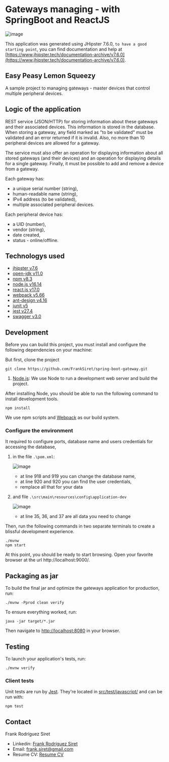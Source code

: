 # Gateways managing - with SpringBoot and ReactJS

![image](https://user-images.githubusercontent.com/53590759/155584278-433c1724-42f8-4962-8017-ea6066f23f15.png)

This application was generated using JHipster 7.6.0, `to have a good starting point`, you can find documentation and help at [https://www.jhipster.tech/documentation-archive/v7.6.0](https://www.jhipster.tech/documentation-archive/v7.6.0).

## Easy Peasy Lemon Squeezy

A sample project to managing gateways - master devices that control multiple peripheral devices.

## Logic of the application

REST service (JSON/HTTP) for storing information about these gateways and their associated devices. This information is stored in the database.
When storing a gateway, any field marked as "to be validated" must be validated and an error returned if it is invalid. Also, no more than 10 peripheral devices are allowed for a gateway.

The service must also offer an operation for displaying information about all stored gateways (and their devices) and an operation for displaying details for a single gateway. Finally, it must be possible to add and remove a device from a gateway.

Each gateway has:

- a unique serial number (string),
- human-readable name (string),
- IPv4 address (to be validated),
- multiple associated peripheral devices.

Each peripheral device has:

- a UID (number),
- vendor (string),
- date created,
- status - online/offline.

## Technologys used

- [jhipster v7.6](https://www.jhipster.tech/)
- [open-jdk v11.0](https://adoptopenjdk.net/)
- [npm v8.3](https://nodejs.org/)
- [node.js v16.14](https://nodejs.org/)
- [react.js v17.0](https://reactjs.org/)
- [webpack v5.66](https://webpack.github.io/)
- [ant-design v4.16](https://ant.design/)
- [junit v5](https://junit.org/junit5/)
- [jest v27.4](https://jestjs.io/)
- [swagger v3.0](https://swagger.io)

## Development

Before you can build this project, you must install and configure the following dependencies on your machine:

But first, clone the project

```
git clone https://github.com/FrankSiret/spring-boot-gateway.git
```

1. [Node.js](https://nodejs.org/en/download/): We use Node to run a development web server and build the project.

After installing Node, you should be able to run the following command to install development tools.

```
npm install
```

We use npm scripts and [Webpack](https://webpack.js.org/) as our build system.

### Configure the environment

It required to configure ports, database name and users credentials for accessing the database,

1. in the file `.\pom.xml`:

   ![image](https://user-images.githubusercontent.com/53590759/155591550-ae7fcf63-5158-46ff-9c02-e661ab1b6841.png)

   - at line 918 and 919 you can change the database name,
   - at line 920 and 920 you can find the user credentials,
   - remplace all that for your data

2. and file `.\src\main\resources\config\application-dev`

   ![image](https://user-images.githubusercontent.com/53590759/155591665-240896ae-8d0c-4cff-a016-9f3e85706115.png)

   - at line 35, 36, and 37 are all data you need to change

Then, run the following commands in two separate terminals to create a blissful development experience.

```
./mvnw
npm start
```

At this point, you should be ready to start browsing. Open your favorite browser at the url http://localhost:9000/.

## Packaging as jar

To build the final jar and optimize the gateways application for production, run:

```
./mvnw -Pprod clean verify
```

To ensure everything worked, run:

```
java -jar target/*.jar
```

Then navigate to [http://localhost:8080](http://localhost:8080) in your browser.

## Testing

To launch your application's tests, run:

```
./mvnw verify
```

### Client tests

Unit tests are run by [Jest](https://jestjs.io/). They're located in [src/test/javascript/](src/test/javascript/) and can be run with:

```
npm test
```

## Contact

Frank Rodríguez Siret

- Linkedin: [Frank Rodríguez Siret](https://www.linkedin.com/in/frank-siret)
- Email: frank.siret@gmail.com
- Resume CV: [Resume CV](https://franksiret.github.io/resume-cv)
